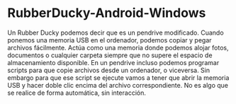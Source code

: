 # RubberDucky-Android-Windows
Un Rubber Ducky podemos decir que es un pendrive modificado. Cuando ponemos una memoria USB en el ordenador, podemos copiar y pegar archivos fácilmente. Actúa como una memoria donde podemos alojar fotos, documentos o cualquier carpeta siempre que no supere el espacio de almacenamiento disponible. En un pendrive incluso podemos programar scripts para que copie archivos desde un ordenador, o viceversa. Sin embargo para que ese script se ejecute vamos a tener que abrir la memoria USB y hacer doble clic encima del archivo correspondiente. No es algo que se realice de forma automática, sin interacción.

